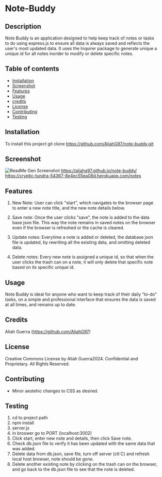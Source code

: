 # Note-Buddy

## Description
Note Buddy is an application designed to help keep track of notes or tasks to do using express.js to ensure all data is always saved and reflects the user's most updated data. It uses the Inquirer package to generate unique a unique id for all notes inorder to modify or delete specific notes.


## Table of contents
- [Installation](#installation)
- [Screenshot](#screenshot)
- [Features](#features)
- [Usage](#usage)
- [credits](#credits)
- [License](#license)
- [Contributing](#contributing)
- [Testing](#testing)


## Installation
To install this project git clone https://github.com/AliahG97/note-buddy.git

## Screenshot
![ReadMe Gen Screenshot](./Assets/Images/note-buddy-screenshot.gif) https://aliahg97.github.io/note-buddy/
 https://cryptic-tundra-54367-8e4ec55ea08d.herokuapp.com/notes


## Features

1. New Note: User can click "start", which navigates to the browser page to enter a new note title, and the new note details below.

2. Save note: Once the user clicks "save", the note is added to the data base json file. This way the note remains in saved notes on the browser even if the browser is refreshed or the cache is cleared.

3. Update notes: Everytime a note is added or deleted, the database json file is updated, by rewriting all the existing data, and omitting deleted data.

4. Delete notes: Every new note is assigned a unique id, so that when the user clicks the trash can on a note, it will only delete that specific note based on its specific unique id. 

## Usage
Note Buddy is ideal for anyone who want to keep track of their daily "to-do" tasks, on a simple and professional interface that ensures the data is saved at all times, and remains up to date.

## Credits
Aliah Guerra (https://github.com/AliahG97)

## License
Creative Commons License
by Aliah Guerra2024. Confidential and Proprietary. All Rights Reserved.

## Contributing
- Minor aestehic changes to CSS as desired.

## Testing
1.  cd to project path
2. npm install
3. server.js
4. In broswer go to PORT (localhost:3002)
5. Click start, enter new note and details, then click Save note.
6. Check db.json file to verify it has been updated with the same data that was added.
7. Delete data from db.json, save file, turn off server (ctl C) and refresh local host browser, note should be gone.
8. Delete another existing note by clicking on the trash can on the browser, and go back to the db.json file to see that the note is deleted.




